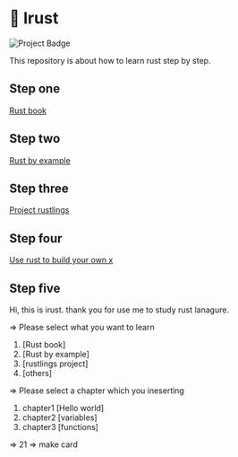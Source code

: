 # 🍰 Irust 


<img src="https://ci.appveyor.com/api/projects/status/32r7s2skrgm9ubva/branch/main?svg=true" alt="Project Badge">


This repository is about how to learn rust step by step.

## Step one 

[Rust book](https://doc.rust-lang.org/book/title-page.html)

## Step two

[Rust by example](https://doc.rust-lang.org/rust-by-example/index.html)

## Step three

[Project rustlings](https://github.com/rust-lang/rustlings)

## Step four

[Use rust to build your own x](https://github.com/codecrafters-io/build-your-own-x)

## Step five
Hi, this is irust. thank you for use me to study rust lanagure.

=> Please select what you want to learn
1. [Rust book]
2. [Rust by example]
3. [rustlings project]
4. [others]

=> Please select a chapter which you ineserting
1. chapter1 [Hello world]
2. chapter2 [variables]
3. chapter3 [functions]

=> 21 
=> make card